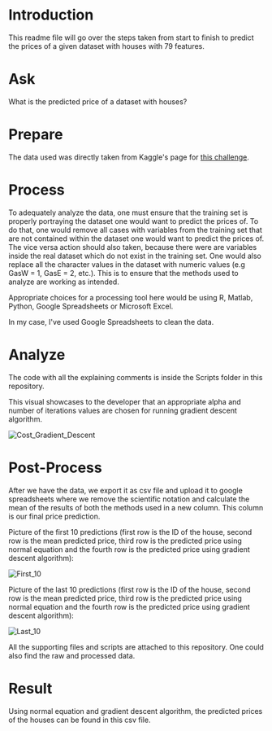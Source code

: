 # Introduction

This readme file will go over the steps taken from start to finish to predict the prices of a given dataset with houses with 79 features. 

# Ask

What is the predicted price of a dataset with houses?

# Prepare

The data used was directly taken from Kaggle's page for [this challenge](https://www.kaggle.com/c/house-prices-advanced-regression-techniques/submit).

# Process

To adequately analyze the data, one must ensure that the training set is properly portraying the dataset one would want to predict the prices of. To do that, one would remove all cases with variables from the training set that are not contained within the dataset one would want to predict the prices of. The vice versa action should also taken, because there were are variables inside the real dataset which do not exist in the training set. One would also replace all the character values in the dataset with numeric values (e.g GasW = 1, GasE = 2, etc.). This is to ensure that the methods used to analyze are working as intended.

Appropriate choices for a processing tool here would be using R, Matlab, Python, Google Spreadsheets or Microsoft Excel.

In my case, I've used Google Spreadsheets to clean the data.

# Analyze

The code with all the explaining comments is inside the Scripts folder in this repository.

This visual showcases to the developer that an appropriate alpha and number of iterations values are chosen for running gradient descent algorithm.

![Cost_Gradient_Descent](https://github.com/VladStoyanoff/Multivariate_Linear_Regression_Problem_Solved_With_ML_Algorithms/blob/main/Visuals/Cost_Gradient_Descent.png)

# Post-Process

After we have the data, we export it as csv file and upload it to google spreadsheets where we remove the scientific notation and calculate the mean of the results of both the methods used in a new column. This column is our final price prediction.

Picture of the first 10 predictions (first row is the ID of the house, second row is the mean predicted price, third row is the predicted price using normal equation and the fourth row is the predicted price using gradient descent algorithm):

![First_10](https://github.com/VladStoyanoff/Multivariate_Linear_Regression_Problem_Solved_With_ML_Algorithms/blob/main/Visuals/First_10.png)

Picture of the last 10 predictions (first row is the ID of the house, second row is the mean predicted price, third row is the predicted price using normal equation and the fourth row is the predicted price using gradient descent algorithm):

![Last_10](https://github.com/VladStoyanoff/Multivariate_Linear_Regression_Problem_Solved_With_ML_Algorithms/blob/main/Visuals/Last_10.png) 

All the supporting files and scripts are attached to this repository. One could also find the raw and processed data.

# Result

Using normal equation and gradient descent algorithm, the predicted prices of the houses can be found in this csv file.

